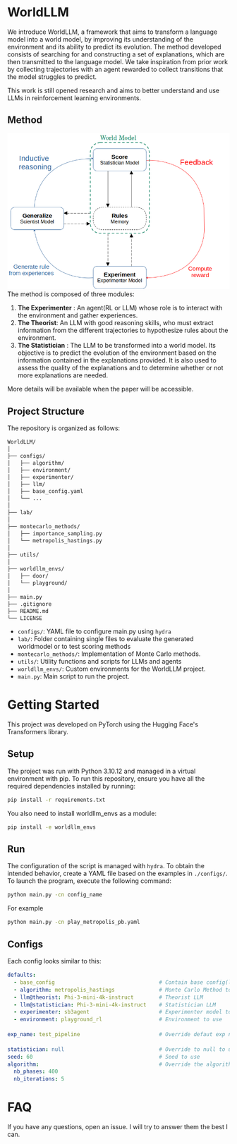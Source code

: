 # WorldLLM
We introduce WorldLLM, a framework that aims to transform a language model into a world model, by improving its understanding of the environment and its ability to predict its evolution. The method developed consists of searching for and constructing a set of explanations, which are then transmitted to the language model. We take inspiration from prior work by collecting trajectories with an agent rewarded to collect transitions that the model struggles to predict.

This work is still opened research and aims to better understand and use LLMs in reinforcement learning environments.


## Method
![WorldLLM](Overview.png)   
The method is composed of three modules:
1. **The Experimenter** : An agent(RL or LLM) whose role is to interact with the environment and gather experiences.
2. **The Theorist**: An LLM with good reasoning skills, who must extract information from the different trajectories to hypothesize rules about the environment.
3. **The Statistician** : The LLM to be transformed into a world model. Its objective is to predict the evolution of the environment based on the information contained in the explanations provided. It is also used to assess the quality of the explanations and to determine whether or not more explanations are needed.

More details will be available when the paper will be accessible.

## Project Structure

The repository is organized as follows:

```
WorldLLM/
│
├── configs/
│   ├── algorithm/
│   ├── environment/
│   ├── experimenter/
│   ├── llm/
│   ├── base_config.yaml
│   └── ...
│
├── lab/
│
├── montecarlo_methods/
│   ├── importance_sampling.py
│   └── metropolis_hastings.py
│
├── utils/
│
├── worldllm_envs/
│   ├── door/
│   └── playground/
│
├── main.py
├── .gitignore
├── README.md
└── LICENSE
```

- `configs/`: YAML file to configure main.py using `hydra`
- `lab/`: Folder containing single files to evaluate the generated worldmodel or to test scoring methods
- `montecarlo_methods/`: Implementation of Monte Carlo methods.
- `utils/`: Utility functions and scripts for LLMs and agents
- `worldllm_envs/`: Custom environments for the WorldLLM project.
- `main.py`: Main script to run the project.

# Getting Started
This project was developed on PyTorch using the Hugging Face's Transformers library.
## Setup

The project was run with Python 3.10.12 and managed in a virtual environment with pip. To run this repository, ensure you have all the required dependencies installed by running:

```sh
pip install -r requirements.txt
```
You also need to install worldllm_envs as a module:
```sh
pip install -e worldllm_envs
```
## Run

The configuration of the script is managed with `hydra`. To obtain the intended behavior, create a YAML file based on the examples in `./configs/`. To launch the program, execute the following command:

```sh
python main.py -cn config_name
```
For example
```sh
python main.py -cn play_metropolis_pb.yaml
```
## Configs
Each config looks similar to this:
```yaml
defaults:
  - base_config                                 # Contain base config(like seed, exp_name)
  - algorithm: metropolis_hastings              # Monte Carlo Method to use
  - llm@theorist: Phi-3-mini-4k-instruct        # Theorist LLM
  - llm@statistician: Phi-3-mini-4k-instruct    # Statistician LLM
  - experimenter: sb3agent                      # Experimenter model to use(oracle or RL agent)
  - environment: playground_rl                  # Environment to use

exp_name: test_pipeline                         # Override defaut exp name

statistician: null                              # Override to null to use the same LLM as the Theorist
seed: 60                                        # Seed to use
algorithm:                                      # Override the algorithm base config 
  nb_phases: 400
  nb_iterations: 5
```

# FAQ
If you have any questions, open an issue. I will try to answer them the best I can.